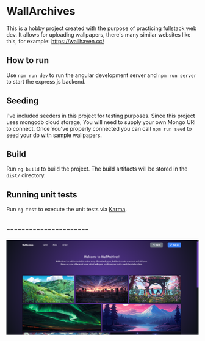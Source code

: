 # WallArchives

This is a hobby project created with the purpose of practicing fullstack web dev. It allows for uploading wallpapers,
there's many similar websites like this, for example: https://wallhaven.cc/

## How to run

Use `npm run dev` to run the angular development server and `npm run server` to start the express.js backend.

## Seeding

I've included seeders in this project for testing purposes. Since this project uses mongodb cloud storage,
You will need to supply your own Mongo URI to connect. Once You've properly connected you can call
`npm run seed` to seed your db with sample wallpapers.

## Build

Run `ng build` to build the project. The build artifacts will be stored in the `dist/` directory.

## Running unit tests

Run `ng test` to execute the unit tests via [Karma](https://karma-runner.github.io).

## ----------------------

![Home page](./repo_images/home.png "Home")
